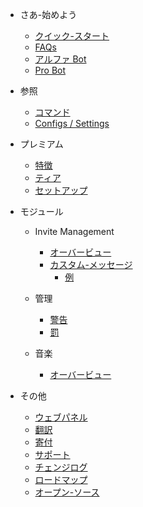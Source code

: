 - さあ-始めよう

  - [クイック-スタート](/ja/getting-started/quick-start.md)
  - [FAQs](/ja/getting-started/faq.md)
  - [アルファ Bot](/ja/getting-started/alpha.md)
  - [Pro Bot](/ja/getting-started/pro.md)

- 参照

  - [コマンド](/ja/reference/commands.md)
  - [Configs / Settings](/ja/reference/settings.md)

- プレミアム

  - [特徴](/ja/premium/features.md)
  - [ティア](/ja/premium/tiers.md)
  - [セットアップ](/ja/premium/setup.md)

- モジュール

  - Invite Management

    - [オーバービュー](/ja/modules/invites/overview.md)
    - [カスタム-メッセージ](/ja/modules/invites/custom-message.md)
      - [例](/ja/modules/invites/examples.md)

  - 管理

    - [警告](/ja/modules/moderation/strikes.md)
    - [罰](/ja/modules/moderation/punishments.md)

  - 音楽

    - [オーバービュー](/ja/modules/music/overview.md)

- その他

  - [ウェブパネル](/ja/other/webpanel.md)
  - [翻訳](/ja/other/translations.md)
  - [寄付](/ja/other/donating.md)
  - [サポート](/ja/other/support.md)
  - [チェンジログ](/ja/other/changelog.md)
  - [ロードマップ](/ja/other/roadmap.md)
  - [オープン-ソース](/ja/other/open-source.md)
